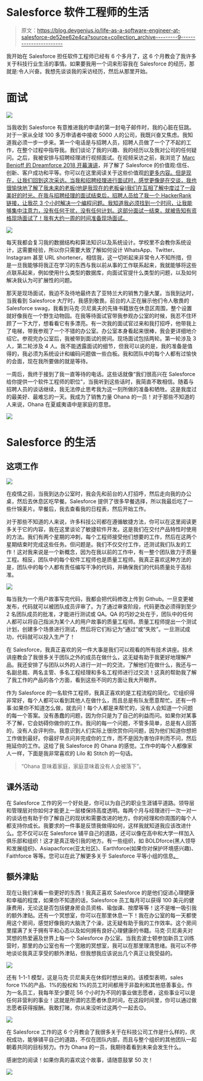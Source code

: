 # Salesforce 软件工程师的生活

> 原文：<https://blog.devgenius.io/life-as-a-software-engineer-at-salesforce-de52ee62e4ca?source=collection_archive---------9----------------------->

我开始在 Salesforce 担任软件工程师已经有 6 个多月了，这 6 个月教会了我许多关于科技行业生活的事情。如果要我用一个词来形容我在 Salesforce 的经历，那就是:令人兴奋。我想先谈谈我的采访经历，然后从那里开始。

# **面试**

![](img/18e2f6ebe00fbedbb40d59ace0a97a44.png)

当我收到 Salesforce 有意推进我的申请的第一封电子邮件时，我的心脏在狂跳。对于一家从全球 100 多万申请者中接收 5000 人的公司，我既兴奋又焦虑。我知道我必须一步一步来。第一个电话是与招聘人员，招聘人员做了一个了不起的工作，在整个过程中指导我。我们谈论了我的兴趣、我的经历以及我对公司的任何疑问。之后，我被安排与招聘经理进行视频面试。在视频采访之前，我浏览了 [Marc Benioff 的 Dreamforce 2018 开幕演讲](https://www.youtube.com/watch?v=i53LCY3OIsw)，并了解了 Salesforce 的价值观:信任、创新、客户成功和平等。你可以在这里阅读关于这些价值观[的更多内容。但是现在，让我们回到这次采访。当我和招聘经理进行面试时，感觉更像是在交谈，我也很愉快地了解了我未来的老板(他是我现在的老板😀)我们在互相了解中度过了一段美好的时光。在我与招聘经理的面试结束后，招聘人员给了我一个 HackerRank 链接，让我花 3 个小时解决一个编程问题。我知道我必须找到一个时间，让我能够集中注意力，没有任何干扰，没有任何计划。这部分面试一结束，就被告知有资格现场面试了！我有大约一周的时间准备现场面试。](https://www.salesforce.com/company/careers/culture/#:~:text=Our%20values%20connect%20and%20inspire,in%20our%20Ohana%20to%20uphold.)

![](img/97a0d5250b6c10d263d173133ea2fa40.png)

每天我都会复习我的数据结构和算法知识以及系统设计。学校里不会教你系统设计，这需要经验，所以你只需要大致了解如何设计 WhatsApp、Twitter、Instagram 甚至 URL shortener。相信我，这一切听起来非常令人不知所措，但是一旦我能够将我正在学习的东西与我以前从事的工作联系起来，我就能够将这些点联系起来，例如使用什么类型的数据库，向面试官提什么类型的问题，以及如何解决我认为可扩展性的问题。

那天是现场面试，我迫不及待地最终去了亚特兰大的销售力量大厦。当我到达时，当我看到 Salesforce 大厅时，我感到敬畏。前台的人正在展示他们令人敬畏的 Salesforce swag，我看到马克·贝尼奥夫的先锋书籍放在休息区周围，整个设置就好像我在一个野生动物园。在我等待面试官带我参观办公室的时候，我忍不住环顾了一下大厅，想看看它有多漂亮。有一次我的面试官过来和我打招呼，他带我上了电梯，带我参观了一个不错的办公室。办公室本身看起来很棒，我会更详细地介绍它。参观完办公室后，我被带到面试的房间。现场面试包括两轮。第一轮涉及 3 人，第二轮涉及 4 人。我不能透露面试的细节，但我可以说的是，我的准备是值得的，我必须为系统设计和编码问题做一些白板。我和团队中的每个人都有过愉快的会面，现在我所要做的就是等待。

一周后，我终于接到了我一直等待的电话。这些话就像“我们很高兴在 Salesforce 给你提供一个软件工程师的职位”，当我听到这些话时，我简直不敢相信。随着与招聘人员的谈话继续，我无法停止思考我为这一刻所做的准备和牺牲。这是我度过的最美好、最难忘的一天。我成为了销售力量 Ohana 的一员！对于那些不知道的人来说，Ohana 在夏威夷语中是家庭的意思。

![](img/9c3aeeb1928acafd1d3a76ed5219debc.png)

# Salesforce 的生活

## 这项工作

![](img/35113d8eac498faf8e8cc6374aee1cbf.png)

在疫情之前，当我到达办公室时，我会先和前台的人打招呼，然后走向我的办公桌，然后去休息区吃早餐。Salesforce 提供了很多早餐选择，所以我最后吃了一些什锦麦片。早餐后，我去查看我的日程表，然后开始工作。

对于那些不知道的人来说，许多科技公司都在遵循敏捷方法，你可以在这里阅读更多关于它的内容，我在这里谈论了敏捷软件开发。这是我们在交付产品特性时使用的方法。我们有两个星期的冲刺，每个工程师接受他们想要的工作，然后在这两个星期结束时完成这些任务。但问题是。我们不仅交付工作，还测试我们队友的工作！这对我来说是一个新概念，因为在我以前的工作中，有一整个团队致力于质量工程。相反，团队中的每个软件工程师也是质量工程师。我真正喜欢这种方法的是，团队中的每个人都有责任编写干净的代码，并确保我们的代码质量处于高标准。

![](img/05c2f3600d46bbe9fc9a843afb8d0cab.png)

每当我为一个用户故事写完代码，我都会把代码修改上传到 Github。一旦变更被发布，代码就可以被团队成员评审了。为了通过审查阶段，代码更改必须得到至少 2 名团队成员的批准，才能进行测试或 QA。QA 的巧妙之处在于，团队中的任何人都可以将自己指派为某个人的用户故事的质量工程师。质量工程师提出一个测试计划，创建多个场景进行测试，然后将它们标记为“通过”或“失败”。一旦测试成功，代码就可以投入生产了！

在 Salesforce，我真正喜欢的另一件大事是我们可以观看的所有技术讲座。技术讲座教会了我很多关于团队之外的成员在做什么，这无疑有助于我更好地理解产品。我还安排了与团队以外的人进行一对一的交流，了解他们在做什么，我还与一名副总裁、两名主管、多名工程经理和多名工程师进行过交流！这真的帮助我了解了我工作的产品的各个方面，看到这些不同的方面让我大开眼界。

作为 Salesforce 的一名软件工程师，我真正喜欢的是工程流程的简化。它组织得非常好，每个人都可以看到其他人在做什么，而且总是有队友愿意帮忙。还有一件事:如果你不知道怎么做，就去问！每个人都是来帮忙的，没有人会知道一个问题的每一个答案。没有愚蠢的问题，因为你只是为了自己的利益而问。如果你对某事不了解，它会妨碍你做你的工作。我问的每一个问题，不管多简单，总是有人回答的，没有人会评判你。我意识到人们实际上很欣赏你问问题，因为他们知道你想把工作做到最好。你最好早点问并完成你的工作，而不是因为害怕评判而不问，然后拖延你的工作。这给了我 Salesforce 的 Ohana 的感觉。工作中的每个人都像家人一样，下面是我非常喜欢的 Lilo 和 Stitch 的一句话。

> “Ohana 意味着家庭，家庭意味着没有人会被落下”。

## 课外活动

在 Salesforce 工作的另一个好处是，你可以为自己的职业生涯铺平道路。领导层和管理层对你如何才能更上一层楼保持高度透明。每两个月与经理进行一次一对一的谈话也有助于你了解自己的现状和需要改进的地方。你的经理和你周围的每个人都支持你成长。我要求的一件事是反馈我做得如何，这样我就知道我应该改进什么。您不仅可以在 Salesforce 铺平自己的道路，还可以像在高中和大学一样加入俱乐部和组织！这才是真正吸引我的地方。有一些组织，如 BOLDforce(黑人领导和发展组织)、Asiapacforce(亚太社区)、Earthforce(如果你对保护环境感兴趣)、Faithforce 等等。您可以在此了解更多关于 Salesforce 平等小组的信息[。](https://www.salesforce.com/company/equality/equality-groups/)

## 额外津贴

现在让我们来看一些更好的东西！我真正喜欢 Salesforce 的是他们促进心理健康和幸福的程度，如果你不知道的话，Salesforce 员工每月可以获得 100 美元的健康费用，无论这是否包括健身房会员资格、瑜伽课、按摩等等！这不是唯一吸引我的额外津贴。还有一个冥想室，你可以在那里休息一下！我在办公室的每一天都使用这个房间，感觉好像我的大脑洗了个澡，这无疑有助于我的工作效率。这个房间里摆满了关于拥有平和心态以及如何拥有良好心理健康的书籍。马克·贝尼奥夫对冥想的热爱遍及世界上每一个 Salesforce 办公室。当我去波士顿参加新员工训练营时，那里的办公室也有一个宽敞的冥想室，我可以在那里理清思绪。我可以不停地谈论我真正享受的额外津贴，但我想我应该说出几个真正让我受益的。

![](img/02f2717b3cbc9f812c42e0774a32fa28.png)

还有 1-1-1 模型，这是马克·贝尼奥夫在休假时想出来的。该模型表明，sales force 1%的产品、1%的股权和 1%的员工时间都用于非盈利和其他慈善事业。作为一名员工，我每年至少要花 56 个小时为不同的事业做志愿者，这些事业可以是任何非营利的事业！这就是所谓的志愿者休息时间，在这段时间里，你可以通过做志愿者获得报酬。我敢打赌，你从来没听过这两个一起去😉。

![](img/86d682308134b6d65bc94b482f056d7b.png)

在 Salesforce 工作的这 6 个月教会了我很多关于在科技公司工作是什么样的，庆祝成功，能够铺平自己的道路，不仅在团队内部，而且与整个组织的其他团队一起朝着共同的目标努力。作为 Ohana 的一员，我期待着看到未来会发生什么。

感谢您的阅读！如果你真的喜欢这个故事，请随意鼓掌 50 次！

![](img/f39d757b1136e54ccd041cab28d7d967.png)